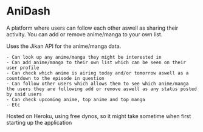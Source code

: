 # AniDash
A platform where users can follow each other aswell as sharing their activity. You can add or remove anime/manga to your own list.

Uses the Jikan API for the anime/manga data.

    - Can look up any anime/manga they might be interested in
    - Can add anime/manga to their own list which can be seen on their user profile
    - Can check which anime is airing today and/or tomorrow aswell as a countdown to the episode in question
    - Can follow other users which allows them to see which anime/manga the users they are following add or remove aswell as any status posted by said users
    - Can check upcoming anime, top anime and top manga
    - Etc
    
Hosted on Heroku, using free dynos, so it might take sometime when first starting up the application

